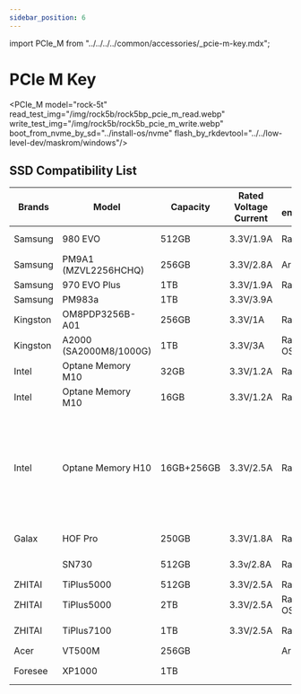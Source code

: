```yaml
---
sidebar_position: 6
---
```


import PCIe_M from "../../../../common/accessories/\_pcie-m-key.mdx";

# PCIe M Key

<PCIe_M model="rock-5t" read_test_img="/img/rock5b/rock5bp_pcie_m_read.webp" write_test_img="/img/rock5b/rock5b_pcie_m_write.webp" boot_from_nvme_by_sd="../install-os/nvme" flash_by_rkdevtool="../../low-level-dev/maskrom/windows"/>

## SSD Compatibility List

<div className='gpio_style'>

| Brands   | Model                  | Capacity   | Rated Voltage Current | Test environment | Compatibility      | Read-write rate                  | Note                                                                                                         |
| -------- | ---------------------- | ---------- | --------------------- | ---------------- | ------------------ | -------------------------------- | ------------------------------------------------------------------------------------------------------------ |
| Samsung  | 980 EVO                | 512GB      | 3.3V/1.9A             | Radxa OS         | recognizable       | Read:1.0GB/s<br/>Write:991MB/s   |                                                                                                              |
| Samsung  | PM9A1 (MZVL2256HCHQ)   | 256GB      | 3.3V/2.8A             | Armbian          | recognizable       | Read:14.8MB/s<br/>Write:9.72MB/s |                                                                                                              |
| Samsung  | 970 EVO Plus           | 1TB        | 3.3V/1.9A             | Radxa OS         | recognizable       |                                  |                                                                                                              |
| Samsung  | PM983a                 | 1TB        | 3.3V/3.9A             |                  | **unrecognizable** |                                  |                                                                                                              |
| Kingston | OM8PDP3256B-A01        | 256GB      | 3.3V/1A               | Radxa OS         | recognizable       |                                  |                                                                                                              |
| Kingston | A2000 (SA2000M8/1000G) | 1TB        | 3.3V/3A               | Radxa OS/Armbian | recognizable       | Read:980MB/s<br/>Write:888MB/s   |                                                                                                              |
| Intel    | Optane Memory M10      | 32GB       | 3.3V/1.2A             | Radxa OS         | recognizable       |                                  |                                                                                                              |
| Intel    | Optane Memory M10      | 16GB       | 3.3V/1.2A             | Radxa OS         | recognizable       |                                  |                                                                                                              |
| Intel    | Optane Memory H10      | 16GB+256GB | 3.3V/2.5A             | Radxa OS         | recognizable       | Read:910MB/s<br/>Write:170MB/s   | Only 16G can be recognized in default configuration, full capacity can be recognized after PCI-E separation. |
| Galax    | HOF Pro                | 250GB      | 3.3V/1.8A             | Radxa OS         | recognizable       | Read:2.1GB/s<br/>Write:680MB/s   |                                                                                                              |
|          | SN730                  | 512GB      | 3.3v/2.8A             | Radxa OS         | recognizable       | Read:1.4GB/s<br/>Write:670MB/s   |                                                                                                              |
| ZHITAI   | TiPlus5000             | 512GB      | 3.3V/2.5A             | Radxa OS         | recognizable       |                                  |                                                                                                              |
| ZHITAI   | TiPlus5000             | 2TB        | 3.3V/2.5A             | Radxa OS/Armbian | recognizable       | Read:1.3GB/s<br/>Write:745MB/s   |                                                                                                              |
| ZHITAI   | TiPlus7100             | 1TB        | 3.3V/2.5A             | Radxa OS         | recognizable       | Read:2.9GB/s<br/>Write:2.2GB/s   |                                                                                                              |
| Acer     | VT500M                 | 256GB      |                       | Armbian          | **unrecognizable** |                                  |                                                                                                              |
| Foresee  | XP1000                 | 1TB        |                       |                  | recognizable       | Read:2.0GB/s<br/>Write:2.0GB/s   |                                                                                                              |

</div>
